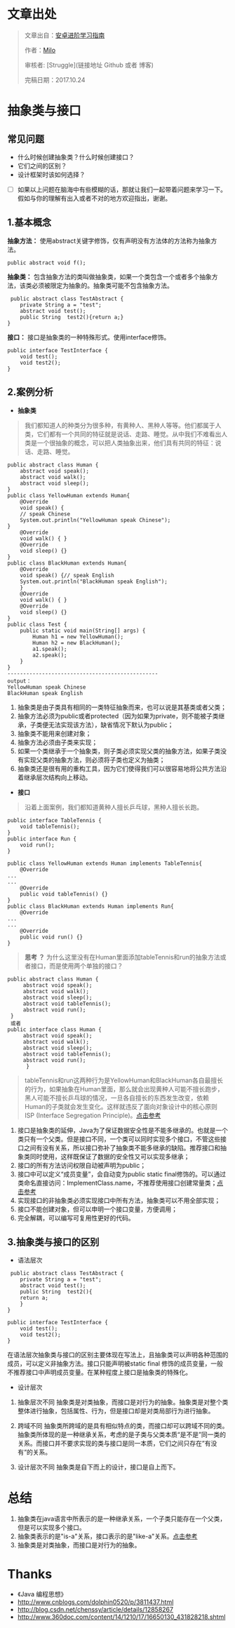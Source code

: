 # 文章出处

> 文章出自：[安卓进阶学习指南](https://github.com/iwannabetop/Awesome-Android-Learning-Guide)
> 
> 作者：[Milo](https://github.com/hzmeibi)
> 
> 审核者: [Struggle](链接地址 Github 或者 博客)
> 
> 完稿日期：2017.10.24

# 抽象类与接口

## 常见问题
* 什么时候创建抽象类？什么时候创建接口？
* 它们之间的区别？
* 设计框架时该如何选择？
* [ ] 如果以上问题在脑海中有些模糊的话，那就让我们一起带着问题来学习一下。假如与你的理解有出入或者不对的地方欢迎指出，谢谢。

## 1.基本概念
**抽象方法：**
使用abstract关键字修饰，仅有声明没有方法体的方法称为抽象方法。

```
public abstract void f();
```
**抽象类：**
包含抽象方法的类叫做抽象类，如果一个类包含一个或者多个抽象方法，该类必须被限定为抽象的。抽象类可能不包含抽象方法。

```
 public abstract class TestAbstract {
    private String a = "test";
    abstract void test();
    public String  test2(){return a;}
}
```
**接口：** 
接口是抽象类的一种特殊形式。使用interface修饰。

``` 
public interface TestInterface {
    void test();
    void test2();
} 
```

## 2.案例分析
* **抽象类**

>我们都知道人的种类分为很多种，有黄种人、黑种人等等。他们都属于人类，它们都有一个共同的特征就是说话、走路、睡觉。从中我们不难看出人类是一个很抽象的概念，可以把人类抽象出来，他们具有共同的特征：说话、走路、睡觉。

```
public abstract class Human {
    abstract void speak();
    abstract void walk();
    abstract void sleep();
}
public class YellowHuman extends Human{
    @Override
    void speak() {
    // speak Chinese
    System.out.println("YellowHuman speak Chinese");
}
    @Override
    void walk() { }
    @Override
    void sleep() {}
}
public class BlackHuman extends Human{
    @Override
    void speak() {// speak English
    System.out.println("BlackHuman speak English");
    }
    @Override
    void walk() { }
    @Override
    void sleep() {}
}
public class Test {  
    public static void main(String[] args) {  
        Human h1 = new YellowHuman();  
        Human h2 = new BlackHuman();  
        a1.speak();  
        a2.speak();  
    }  
}
------------------------------------------------
output：
YellowHuman speak Chinese
BlackHuman speak English
```

1. 抽象类是由子类具有相同的一类特征抽象而来，也可以说是其基类或者父类；
2. 抽象方法必须为public或者protected（因为如果为private，则不能被子类继承，子类便无法实现该方法），缺省情况下默认为public；
3. 抽象类不能用来创建对象；
4. 抽象方法必须由子类来实现；
5. 如果一个类继承于一个抽象类，则子类必须实现父类的抽象方法，如果子类没有实现父类的抽象方法，则必须将子类也定义为抽类；
6. 抽象类还是很有用的重构工具，因为它们使得我们可以很容易地将公共方法沿着继承层次结构向上移动。

* **接口**

> 沿着上面案例，我们都知道黄种人擅长乒乓球，黑种人擅长长跑。

```
public interface TableTennis {
    void tableTennis();
}
public interface Run {
    void run();
}

public class YellowHuman extends Human implements TableTennis{
    @Override
...
...
    @Override
    public void tableTennis() {}
}
public class BlackHuman extends Human implements Run{
    @Override
...
...
    @Override
    public void run() {}
}
```
> **思考 ？**
> 为什么这里没有在Human里面添加tableTennis和run的抽象方法或者接口，而是使用两个单独的接口？

```
public abstract class Human {
     abstract void speak();
     abstract void walk();
     abstract void sleep();
     abstract void tableTennis();
     abstract void run();
 }
 或者
public interface class Human {
     abstract void speak();
     abstract void walk();
     abstract void sleep();
     abstract void tableTennis();
     abstract void run();
      }
```
> tableTennis和run这两种行为是YellowHuman和BlackHuman各自最擅长的行为，如果抽象在Human里面，那么就会出现黄种人可能不擅长跑步，黑人可能不擅长乒乓球的情况，一旦各自擅长的东西发生改变，依赖Human的子类就会发生变化。这样就违反了面向对象设计中的核心原则 ISP (Interface Segregation Principle)。[点击参考](http://blog.csdn.net/qq_24451605/article/details/51374643)

1. 接口是抽象类的延伸，Java为了保证数据安全性是不能多继承的。也就是一个类只有一个父类。但是接口不同，一个类可以同时实现多个接口，不管这些接口之间有没有关系，所以接口弥补了抽象类不能多继承的缺陷。推荐接口和抽象类同时使用，这样既保证了数据的安全性又可以实现多继承；
2. 接口的所有方法访问权限自动被声明为public；
3. 接口中可以定义“成员变量”，会自动变为public static final修饰的。可以通过类命名直接访问：ImplementClass.name，不推荐使用接口创建常量类；[点击参考](http://www.360doc.com/content/14/1210/17/16650130_431828218.shtml)
4. 实现接口的非抽象类必须实现接口中所有方法，抽象类可以不用全部实现；
5. 接口不能创建对象，但可以申明一个接口变量，方便调用；
6. 完全解耦，可以编写可复用性更好的代码。

## 3.抽象类与接口的区别
* 语法层次

```
 public abstract class TestAbstract {
    private String a = "test";
    abstract void test();
    public String  test2(){
    return a;
    }
}

public interface TestInterface {
    void test();
    void test2();
} 

```
在语法层次抽象类与接口的区别主要体现在写法上，且抽象类可以声明各种范围的成员，可以定义非抽象方法。接口只能声明被static final 修饰的成员变量，一般不推荐接口中声明成员变量。在某种程度上接口是抽象类的特殊化。

* 设计层次

1. 抽象层次不同
抽象类是对类抽象，而接口是对行为的抽象。抽象类是对整个类整体进行抽象，包括属性、行为，但是接口却是对类局部行为进行抽象。

2. 跨域不同
抽象类所跨域的是具有相似特点的类，而接口却可以跨域不同的类。抽象类所体现的是一种继承关系，考虑的是子类与父类本质“是不是”同一类的关系。而接口并不要求实现的类与接口是同一本质，它们之间只存在”有没有“的关系。

3. 设计层次不同
抽象类是自下而上的设计，接口是自上而下。





# 总结
1. 抽象类在java语言中所表示的是一种继承关系，一个子类只能存在一个父类，但是可以实现多个接口。
2. 抽象类表示的是"is-a"关系，接口表示的是"like-a"关系。[点击参考](http://blog.csdn.net/ooppookid/article/details/51174122)
3. 抽象类是对类抽象，而接口是对行为的抽象。


# Thanks
- 《Java 编程思想》
- http://www.cnblogs.com/dolphin0520/p/3811437.html
- http://blog.csdn.net/chenssy/article/details/12858267
- http://www.360doc.com/content/14/1210/17/16650130_431828218.shtml

